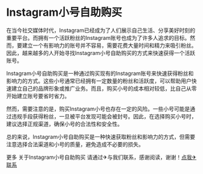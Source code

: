# Instagram小号自助购买

在当今社交媒体时代，Instagram已经成为了人们展示自己生活、分享美好时刻的重要平台。而拥有一个活跃粉丝的Instagram账号也成为了许多人追求的目标。然而，要建立一个有影响力的账号并不容易，需要花费大量时间和精力来吸引粉丝。因此，越来越多的人开始寻找Instagram小号自助购买的方式来快速获得一个活跃账号。

Instagram小号自助购买是一种通过购买现有的Instagram账号来快速获得粉丝和影响力的方式。这些小号通常已经拥有一定数量的粉丝和活跃度，可以帮助用户快速建立自己的品牌形象或推广业务。而且，购买小号的成本相对较低，比自己从零开始建立账号要省时省力。

然而，需要注意的是，购买Instagram小号也存在一定的风险。一些小号可能是通过违规手段获得粉丝，一旦被平台发现可能会被封号。因此，在选择购买小号时，建议选择正规渠道，确保小号的合法性和安全性。

总的来说，Instagram小号自助购买是一种快速获取粉丝和影响力的方式，但需要注意选择合法渠道和小号的质量，避免造成不必要的损失。

更多 关于Instagram小号自助购买 请通过✈与我们联系，感谢阅读，谢谢！[点我✈联系](https://ss.k02.cc)
